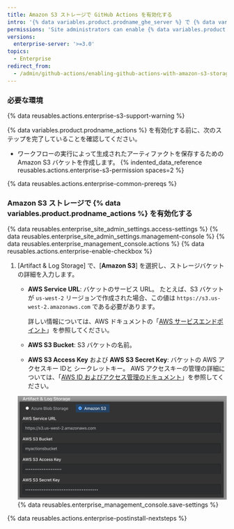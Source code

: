 ```yaml
---
title: Amazon S3 ストレージで GitHub Actions を有効化する
intro: '{% data variables.product.prodname_ghe_server %} で {% data variables.product.prodname_actions %} を有効化し、Amazon S3 ストレージを使用してワークフローの実行によって生成されたアーティファクトを保存できます。'
permissions: 'Site administrators can enable {% data variables.product.prodname_actions %} and configure enterprise settings.'
versions:
  enterprise-server: '>=3.0'
topics:
  - Enterprise
redirect_from:
  - /admin/github-actions/enabling-github-actions-with-amazon-s3-storage
---
```


### 必要な環境

{% data reusables.actions.enterprise-s3-support-warning %}

{% data variables.product.prodname_actions %} を有効化する前に、次のステップを完了していることを確認してください。

* ワークフローの実行によって生成されたアーティファクトを保存するための Amazon S3 バケットを作成します。 {% indented_data_reference reusables.actions.enterprise-s3-permission spaces=2 %}

{% data reusables.actions.enterprise-common-prereqs %}

### Amazon S3 ストレージで {% data variables.product.prodname_actions %} を有効化する

{% data reusables.enterprise_site_admin_settings.access-settings %}
{% data reusables.enterprise_site_admin_settings.management-console %}
{% data reusables.enterprise_management_console.actions %}
{% data reusables.actions.enterprise-enable-checkbox %}
1. [Artifact & Log Storage] で、[**Amazon S3**] を選択し、ストレージバケットの詳細を入力します。

   * **AWS Service URL**: バケットのサービス URL。 たとえば、S3 バケットが `us-west-2` リージョンで作成された場合、この値は `https://s3.us-west-2.amazonaws.com` である必要があります。

     詳しい情報については、AWS ドキュメントの「[AWS サービスエンドポイント](https://docs.aws.amazon.com/general/latest/gr/rande.html)」を参照してください。
   * **AWS S3 Bucket**: S3 バケットの名前。
   * **AWS S3 Access Key** および **AWS S3 Secret Key**: バケットの AWS アクセスキー IDと シークレットキー。 AWS アクセスキーの管理の詳細については、「[AWS ID およびアクセス管理のドキュメント](https://docs.aws.amazon.com/iam/index.html)」を参照してください。

   ![Amazon S3 ストレージを選択するためのラジオボタンと S3 設定のフィールド](/assets/images/enterprise/management-console/actions-aws-s3-storage.png)
{% data reusables.enterprise_management_console.save-settings %}

{% data reusables.actions.enterprise-postinstall-nextsteps %}
